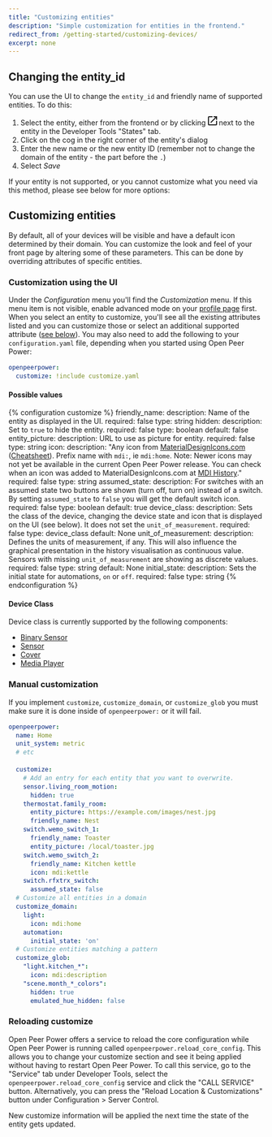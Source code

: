 ```yaml
---
title: "Customizing entities"
description: "Simple customization for entities in the frontend."
redirect_from: /getting-started/customizing-devices/
excerpt: none
---
```


## Changing the entity_id

You can use the UI to change the `entity_id` and friendly name of supported entities. To do this:

1. Select the entity, either from the frontend or by clicking <img src='/images/frontend/entity_box.png' /> next to the entity in the Developer Tools "States" tab.
2. Click on the cog in the right corner of the entity's dialog
3. Enter the new name or the new entity ID (remember not to change the domain of the entity - the part before the `.`)
4. Select *Save*

If your entity is not supported, or you cannot customize what you need via this method, please see below for more options:

## Customizing entities

By default, all of your devices will be visible and have a default icon determined by their domain. You can customize the look and feel of your front page by altering some of these parameters. This can be done by overriding attributes of specific entities.

### Customization using the UI

Under the *Configuration* menu you'll find the *Customization* menu. If this menu item is not visible, enable advanced mode on your [profile page](/docs/authentication/#your-account-profile) first. When you select an entity to customize, you'll see all the existing attributes listed and you can customize those or select an additional supported attribute ([see below](/docs/configuration/customizing-devices/#possible-values)). You may also need to add the following to your `configuration.yaml` file, depending when you started using Open Peer Power:

```yaml
openpeerpower:
  customize: !include customize.yaml
```

#### Possible values

{% configuration customize %}
friendly_name:
  description: Name of the entity as displayed in the UI.
  required: false
  type: string
hidden:
  description: Set to `true` to hide the entity.
  required: false
  type: boolean
  default: false
entity_picture:
  description: URL to use as picture for entity.
  required: false
  type: string
icon:
  description: "Any icon from [MaterialDesignIcons.com](http://MaterialDesignIcons.com) ([Cheatsheet](https://cdn.materialdesignicons.com/4.5.95/)). Prefix name with `mdi:`, ie `mdi:home`. Note: Newer icons may not yet be available in the current Open Peer Power release. You can check when an icon was added to MaterialDesignIcons.com at [MDI History](https://materialdesignicons.com/history)."
  required: false
  type: string
assumed_state:
  description: For switches with an assumed state two buttons are shown (turn off, turn on) instead of a switch. By setting `assumed_state` to `false` you will get the default switch icon.
  required: false
  type: boolean
  default: true
device_class:
  description: Sets the class of the device, changing the device state and icon that is displayed on the UI (see below). It does not set the `unit_of_measurement`.
  required: false
  type: device_class
  default: None
unit_of_measurement:
  description: Defines the units of measurement, if any. This will also influence the graphical presentation in the history visualisation as continuous value. Sensors with missing `unit_of_measurement` are showing as discrete values.
  required: false
  type: string
  default: None
initial_state:
  description: Sets the initial state for automations, `on` or `off`.
  required: false
  type: string
{% endconfiguration %}

#### Device Class

Device class is currently supported by the following components:

* [Binary Sensor](/integrations/binary_sensor/)
* [Sensor](/integrations/sensor/)
* [Cover](/integrations/cover/)
* [Media Player](/integrations/media_player/)

### Manual customization

<div class='note'>

If you implement `customize`, `customize_domain`, or `customize_glob` you must make sure it is done inside of `openpeerpower:` or it will fail.

</div>

```yaml
openpeerpower:
  name: Home
  unit_system: metric
  # etc

  customize:
    # Add an entry for each entity that you want to overwrite.
    sensor.living_room_motion:
      hidden: true
    thermostat.family_room:
      entity_picture: https://example.com/images/nest.jpg
      friendly_name: Nest
    switch.wemo_switch_1:
      friendly_name: Toaster
      entity_picture: /local/toaster.jpg
    switch.wemo_switch_2:
      friendly_name: Kitchen kettle
      icon: mdi:kettle
    switch.rfxtrx_switch:
      assumed_state: false
  # Customize all entities in a domain
  customize_domain:
    light:
      icon: mdi:home
    automation:
      initial_state: 'on'
  # Customize entities matching a pattern
  customize_glob:
    "light.kitchen_*":
      icon: mdi:description
    "scene.month_*_colors":
      hidden: true
      emulated_hue_hidden: false
```

### Reloading customize

 Open Peer Power offers a service to reload the core configuration while Open Peer Power is running called `openpeerpower.reload_core_config`. This allows you to change your customize section and see it being applied without having to restart Open Peer Power. To call this service, go to the "Service" tab under Developer Tools, select the `openpeerpower.reload_core_config` service and click the "CALL SERVICE" button. Alternatively, you can press the "Reload Location & Customizations" button under Configuration > Server Control.

<div class='note warning'>
New customize information will be applied the next time the state of the entity gets updated.
</div>

